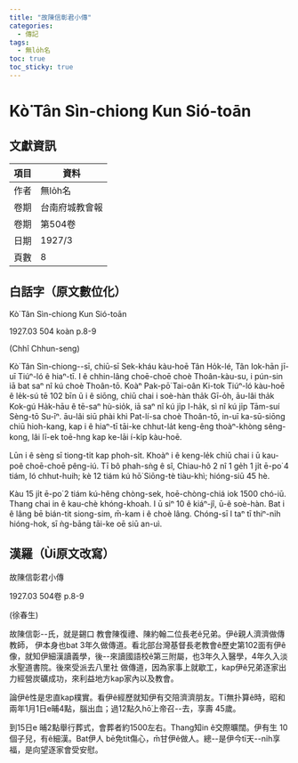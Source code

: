 ```yaml
---
title: "故陳信彰君小傳"
categories:
  - 傳記
tags:
  - 無lo̍h名
toc: true
toc_sticky: true
---
```


# Kò͘ Tân Sìn-chiong Kun Sió-toān

## 文獻資訊

| 項目 | 資料 |
|---|---|
| 作者 | 無lo̍h名 |
| 卷期 | 台南府城教會報 |
| 卷期 | 第504卷 |
| 日期 | 1927/3 |
| 頁數 | 8 |

## 白話字（原文數位化）

Kò͘ Tân Sìn-chiong Kun Sió-toān

1927.03 504 koàn p.8-9

(Chhî Chhun-seng)

Kò͘ Tân Sìn-chiong--sī, chiū-sī Sek-kháu kàu-hoē Tân Ho̍k-lé, Tân Iok-hān jī-uī Tiúⁿ-ló ê hiaⁿ-tī. I ê chhin-lâng choē-choē choè Thoân-kàu-su, i pún-sin iā bat saⁿ nî kú choè Thoân-tō. Koàⁿ Pak-pō͘ Tai-oân Ki-tok Tiúⁿ-ló kàu-hoē ê le̍k-sú tē 102 bīn ū i ê siōng, chiū chai i soè-hàn tha̍k Gī-o̍h, āu-lâi tha̍k Kok-gú Ha̍k-hāu ê tē-saⁿ hù-sio̍k, iā saⁿ nî kú ji̍p I-ha̍k, sì nî kú ji̍p Tām-suí Sèng-tō Su-īⁿ. āu-lâi siū phài khì Pat-lí-sa choè Thoân-tō, in-uī ka-sū-siōng chiū hioh-kang, kap i ê hiaⁿ-tī tāi-ke chhut-la̍t keng-êng thoàⁿ-khòng sêng-kong, lâi lī-ek toē-hng kap ke-lāi í-ki̍p kàu-hoē.

Lūn i ê sèng sī tiong-ti̍t kap phoh-si̍t. Khoàⁿ i ê keng-le̍k chiū chai i ū kau-poê choē-choē pêng-iú. Tī bô phah-sǹg ê sî, Chiau-hô 2 nî 1 ge̍h 1 ji̍t ē-po͘ 4 tiám, ló chhut-huih; kè 12 tiám kú hō͘ Siōng-tè tiàu-khì; hióng-siū 45 hè.

Kàu 15 ji̍t ē-po͘ 2 tiám kú-hêng chòng-sek, hoē-chòng-chiá iok 1500 chó-iū. Thang chai in ê kau-chè khóng-khoah. I ū siⁿ 10 ê kiáⁿ-jî, ū-ê soè-hàn. Bat i ê lâng bē bián-tit siong-sim, m̄-kam i ê choè lâng. Chóng-sī I taⁿ tī thiⁿ-ni̍h hióng-hok, sī ǹg-bāng tāi-ke oē siū an-uì.

## 漢羅（Ùi原文改寫）

故陳信彰君小傳

1927.03 504卷 p.8-9

(徐春生)

故陳信彰--氏，就是錫口 教會陳復禮、陳約翰二位長老ê兄弟。伊ê親人濟濟做傳教師， 伊本身也bat 3年久做傳道。看北部台灣基督長老教會ê歷史第102面有伊ê 像，就知伊細漢讀義學，後--來讀國語校ê第三附屬，也3年久入醫學，4年久入淡水聖道書院。後來受派去八里社 做傳道，因為家事上就歇工，kap伊ê兄弟逐家出力經營炭礦成功，來利益地方kap家內以及教會。

論伊ê性是忠直kap樸實。看伊ê經歷就知伊有交陪濟濟朋友。Tī無扑算ê時，昭和兩年1月1日e晡4點，腦出血；過12點久hō͘上帝召--去，享壽 45歲。

到15日e 晡2點舉行葬式，會葬者約1500左右。Thang知in ê交際曠闊。伊有生 10個子兒，有ê細漢。Bat伊人 bē免tit傷心，m̄甘伊ê做人。總--是伊今tī天--ni̍h享福，是向望逐家會受安慰。
